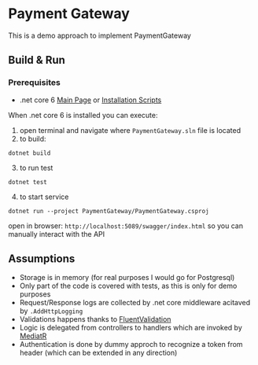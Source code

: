 ﻿# Payment Gateway
This is a demo approach to implement PaymentGateway

## Build & Run

### Prerequisites
* .net core 6 [Main Page](https://dotnet.microsoft.com/en-us/download/dotnet/6.0) or [Installation Scripts](https://dotnet.microsoft.com/en-us/download/dotnet/scripts)

When .net core 6 is installed  you can execute:
1. open terminal and navigate where `PaymentGateway.sln` file is located
2. to build:
```
dotnet build
```
3. to run test
```
dotnet test
```
4. to start service
```
dotnet run --project PaymentGateway/PaymentGateway.csproj
```
open in browser: `http://localhost:5089/swagger/index.html` so you can manually interact with the API

## Assumptions
* Storage is in memory (for real purposes I would go for Postgresql)
* Only part of the code is covered with tests, as this is only for demo purposes
* Request/Response logs are collected by .net core middleware acitaved by `.AddHttpLogging`
* Validations happens thanks to [FluentValidation](https://github.com/FluentValidation/FluentValidation)
* Logic is delegated from controllers to handlers which are invoked by [MediatR](https://github.com/jbogard/MediatR)
* Authentication is done by dummy approch to recognize a token from header (which can be extended in any direction)